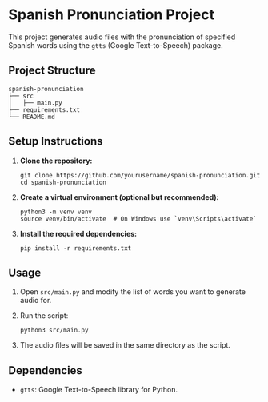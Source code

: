 # Spanish Pronunciation Project

This project generates audio files with the pronunciation of specified Spanish words using the `gtts` (Google Text-to-Speech) package.

## Project Structure

```
spanish-pronunciation
├── src
│   ├── main.py
├── requirements.txt
└── README.md
```

## Setup Instructions

1. **Clone the repository:**
   ```
   git clone https://github.com/yourusername/spanish-pronunciation.git
   cd spanish-pronunciation
   ```

2. **Create a virtual environment (optional but recommended):**
   ```
   python3 -m venv venv
   source venv/bin/activate  # On Windows use `venv\Scripts\activate`
   ```

3. **Install the required dependencies:**
   ```
   pip install -r requirements.txt
   ```

## Usage

1. Open `src/main.py` and modify the list of words you want to generate audio for.
2. Run the script:
   ```
   python3 src/main.py
   ```

3. The audio files will be saved in the same directory as the script.

## Dependencies

- `gtts`: Google Text-to-Speech library for Python.